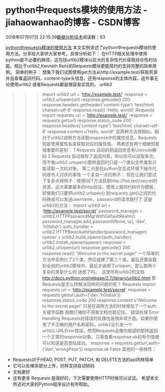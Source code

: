 
# python中requests模块的使用方法 - jiahaowanhao的博客 - CSDN博客


2018年07月07日 22:15:39[数据分析技术](https://me.csdn.net/jiahaowanhao)阅读数：83


[python中requests模块的使用方法](http://cda.pinggu.org/view/26026.html)
本文实例讲述了python中requests模块的使用方法。分享给大家供大家参考。具体分析如下：
在HTTP相关处理中使用python是不必要的麻烦，这包括urllib2模块以巨大的复杂性代价获取综合性的功能。相比于urllib2,Kenneth Reitz的Requests模块更能简约的支持完整的简单用例。
简单的例子：
想象下我们试图使用get方法从http://example.test/获取资源并且查看返回代码，content-type头信息，还有response的主体内容。这件事无论使用urllib2 或者Requests都是很容易实现的。
urllib2
>>> import urllib2
>>> url = 'http://example.test/'
>>> response = urllib2.urlopen(url)
>>> response.getcode()
200
>>> response.headers.getheader('content-type')
'text/html; charset=utf-8'
>>> response.read()
'Hello, world!'
Requests
>>> import requests
>>> url = 'http://example.test/'
>>> response = requests.get(url)
>>> response.status_code
200
>>> response.headers['content-type']
'text/html; charset=utf-8'
>>> response.content
u'Hello, world!'
这两种方法很相似，相对于urllib2调用方法读取response中的属性信息，Requests则是使用属性名来获取对应的属性值。
两者还有两个细微但是很重要的差别：
1 Requests 自动的把返回信息有Unicode解码
2 Requests 自动保存了返回内容，所以你可以读取多次，而不像urllib2.urlopen()那样返回的只是一个类似文件类型只能读取一次的对象。
第二点是在python交互式环境下操作代码很令人讨厌的事情
一个复杂一点的例子：
现在让我们尝试下复杂点得例子：使用GET方法获取http://foo.test/secret的资源，这次需要基本的http验证。使用上面的代码作为模板，好像我们只要把urllib2.urlopen() 到requests.get()之间的代码换成可以发送username，password的请求就行了
这是urllib2的方法：
>>> import urllib2
>>> url = 'http://example.test/secret'
>>> password_manager = urllib2.HTTPPasswordMgrWithDefaultRealm()
>>> password_manager.add_password(None, url, 'dan', 'h0tdish')
>>> auth_handler = urllib2.HTTPBasicAuthHandler(password_manager)
>>> opener = urllib2.build_opener(auth_handler)
>>> urllib2.install_opener(opener)
>>> response = urllib2.urlopen(url)
>>> response.getcode()
200
>>> response.read()
'Welcome to the secret page!'
一个简单的方法中实例化了2个类，然后组建了第三个类，最后还要装载到全局的urllib2模块中，最后才调用了urlopen，那么那两个复杂的类是什么的
迷惑了吗，  这里所有urllib2的文档 http://docs.python.org/release/2.7/library/urllib2.html
那Requests是怎么样解决同样的问题的呢？
Requests
>>> import requests
>>> url = 'http://example.test/secret'
>>> response = requests.get(url,auth=('dan','h0tdish'))
>>> response.status_code
200
>>> response.content
u'Welcome to the secret page!'
只是在调用方法的时候增加了一个auth关键字函数
我敢打赌你不用查文档也能记住。
错误处理 Error Handling
Requests对错误的处理也是很非常方面。如果你使用了不正确的用户名和密码，urllib2会引发一个urllib2.URLError错误，然而Requests会像你期望的那样返回一个正常的response对象。只需查看response.ok的布尔值便可以知道是否登陆成功。
>>> response = requests.get(url,auth=('dan','wrongPass'))
>>> response.ok
False
其他的一些特性：
* Requests对于HEAD, POST, PUT, PATCH, 和 DELETE方法的api同样简单
* 它可以处理多部分上传，同样支持自动转码
* 文档更好
* 还有更多
Requests 是很好的，下次需要使用HTTP时候可以试试。
希望本文所述对大家的Python程序设计有所帮助。

